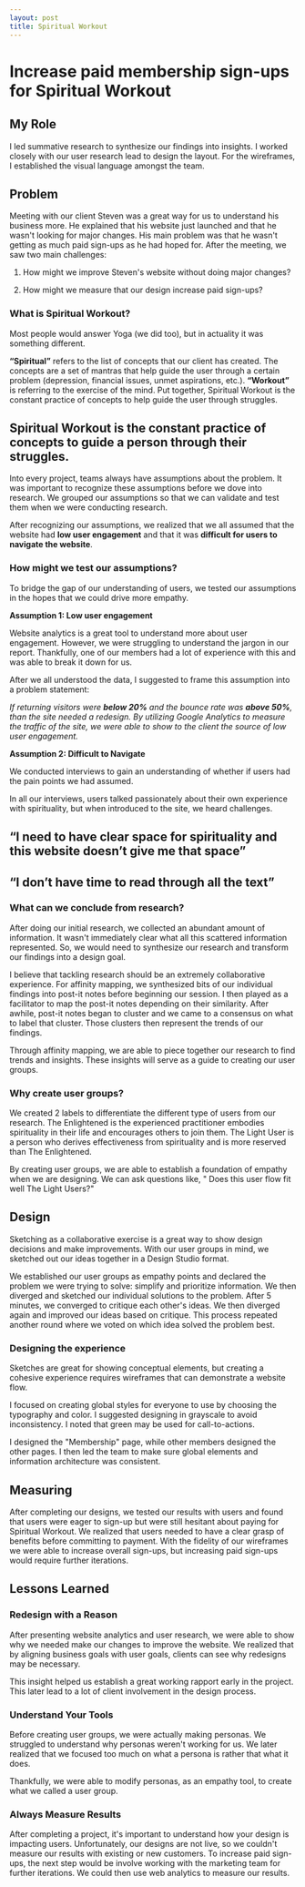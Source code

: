 ```yaml
---
layout: post
title: Spiritual Workout
---
```

# Increase paid membership sign-ups for Spiritual Workout

## My Role
I led summative research to synthesize our findings into insights. I worked closely with our user research lead to design the layout. For the wireframes, I established the visual language amongst the team.

## Problem
Meeting with our client Steven was a great way for us to understand his business more. He explained that his website just launched and that he wasn't looking for major changes. His main problem was that he wasn't getting as much paid sign-ups as he had hoped for. After the meeting, we saw two main challenges:

1. How might we improve Steven's website without doing major changes?

2. How might we measure that our design increase paid sign-ups?

### What is Spiritual Workout?

Most people would answer Yoga (we did too), but in actuality it was something different.

**“Spiritual”** refers to the list of concepts that our client has created. The concepts are a set of mantras that help guide the user through a certain problem (depression, financial issues, unmet aspirations, etc.). **“Workout”** is referring to the exercise of the mind. Put together, Spiritual Workout is the constant practice of concepts to help guide the user through struggles.

## Spiritual Workout is the constant practice of concepts to guide a person through their struggles.

<div class="mb"></div>

Into every project, teams always have assumptions about the problem.  It was important to recognize these assumptions before we dove into research. We grouped our assumptions so that we can validate and test them when we were conducting research.

After recognizing our assumptions, we realized that we all assumed that the website had **low user engagement** and that it was **difficult for users to navigate the website**.

### How might we test our assumptions?
To bridge the gap of our understanding of users, we tested our assumptions in the hopes that we could drive more empathy.

**Assumption 1: Low user engagement**

Website analytics is a great tool to understand more about user engagement. However, we were struggling to understand the jargon in our report. Thankfully, one of our members had a lot of experience with this and was able to break it down for us.

After we all understood the data, I suggested to frame this assumption into a problem statement:

*If returning visitors were **below 20%** and the bounce rate was **above 50%**, than the site needed a redesign. By utilizing Google Analytics to measure the traffic of the site, we were able to show to the client the source of low user engagement.*

**Assumption 2: Difficult to Navigate**

We conducted interviews to gain an understanding of whether if users had the pain points we had assumed.

In all our interviews, users talked passionately about their own experience with spirituality, but when introduced to the site, we heard challenges.

## “I need to have clear space for spirituality and this website doesn’t give me that space”

## “I don’t have time to read through all the text”

### What can we conclude from research?
After doing our initial research, we collected an abundant amount of information. It wasn't immediately clear what all this scattered information represented. So, we would need to synthesize our research and transform our findings into a design goal.

I believe that tackling research should be an extremely collaborative experience. For affinity mapping, we synthesized bits of our individual findings into post-it notes before beginning our session. I then played as a facilitator to map the post-it notes depending on their similarity.  After awhile, post-it notes began to cluster and we came to a consensus on what to label that cluster. Those clusters then represent the trends of our findings.

Through affinity mapping, we are able to piece together our research to find trends and insights. These insights will serve as a guide to creating our user groups.

### Why create user groups?
We created 2 labels to differentiate the different type of users from our research. The Enlightened is the experienced practitioner embodies spirituality in their life and encourages others to join them. The Light User is a person who derives effectiveness from spirituality and is more reserved than The Enlightened.

By creating user groups, we are able to establish a foundation of empathy when we are designing. We can ask questions like, " Does this user flow fit well The Light Users?"

## Design
Sketching as a collaborative exercise is a great way to show design decisions and make improvements. With our user groups in mind, we sketched out our ideas together in a Design Studio format.

We established our user groups as empathy points and declared the problem we were trying to solve: simplify and prioritize information. We then diverged and sketched our individual solutions to the problem. After 5 minutes, we converged to critique each other's ideas. We then diverged again and improved our ideas based on critique. This process repeated another round where we voted on which idea solved the problem best.

### Designing the experience
Sketches are great for showing conceptual elements, but creating a cohesive experience requires wireframes that can demonstrate a website flow.

I focused on creating global styles for everyone to use by choosing the typography and color. I suggested designing in grayscale to avoid inconsistency. I noted that green may be used for call-to-actions.

I designed the "Membership" page, while other members designed the other pages. I then led the team to make sure global elements and information architecture was consistent.

## Measuring

After completing our designs, we tested our results with users and found that users were eager to sign-up but were still hesitant about paying for Spiritual Workout. We realized that users needed to have a clear grasp of benefits before committing to payment. With the fidelity of our wireframes we were able to increase overall sign-ups, but increasing paid sign-ups would require further iterations.

## Lessons Learned

### Redesign with a Reason
After presenting website analytics and user research, we were able to show why we needed make our changes to improve the website. We realized that by aligning business goals with user goals, clients can see why redesigns may be necessary.

This insight helped us establish a great working rapport early in the project. This later lead to a lot of client involvement in the design process.

### Understand Your Tools  
Before creating user groups, we were actually making personas. We struggled to understand why personas weren't working for us. We later realized that we focused too much on what a persona is rather that what it does.

Thankfully, we were able to modify personas, as an empathy tool, to create what we called a user group.

### Always Measure Results
After completing a project, it's important to understand how your design is impacting users. Unfortunately, our designs are not live, so we couldn't measure our results with existing or new customers. To increase paid sign-ups, the next step would be involve working with the marketing team for further iterations. We could then use web analytics to measure our results.
